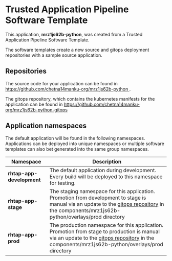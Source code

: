 # Trusted Application Pipeline Software Template

This application, **mrz1js62b-python**, was created from a Trusted Application Pipeline Software Template.

The software templates create a new source and gitops deployment repositories with a sample source application. 

## Repositories

The source code for your application can be found in [https://github.com/chetna14manku-org/mrz1js62b-python ](https://github.com/chetna14manku-org/mrz1js62b-python ).
 
The gitops repository, which contains the kubernetes manifests for the application can be found in 
[https://github.com/chetna14manku-org/mrz1js62b-python-gitops ](https://github.com/chetna14manku-org/mrz1js62b-python-gitops ) 

## Application namespaces 

The default application will be found in the following namespaces. Applications can be deployed into unique namespaces or multiple software templates can also bet generated into the same group namespaces.  

|  Namespace   |  Description   |  
| -------- | -------- |   
| **rhtap-app-development** | The default application during development. Every build will be deployed to this namespace for testing. | 
| **rhtap-app-stage** | The staging namespace for this application. Promotion from development to stage is manual via an update to the [gitops repository](https://github.com/chetna14manku-org/mrz1js62b-python-gitops ) in the components/mrz1js62b-python/overlays/prod directory |  
| **rhtap-app-prod** | The production namespace for this application. Promotion from stage to production is manual via an update to the [gitops repository](https://github.com/chetna14manku-org/mrz1js62b-python-gitops ) in the components/mrz1js62b-python/overlays/prod directory | 